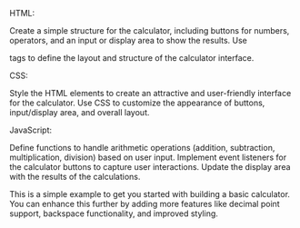 HTML:

Create a simple structure for the calculator, including buttons for numbers, operators, and an input or display area to show the results.
Use <div> tags to define the layout and structure of the calculator interface.


CSS:

Style the HTML elements to create an attractive and user-friendly interface for the calculator.
Use CSS to customize the appearance of buttons, input/display area, and overall layout.


JavaScript:

Define functions to handle arithmetic operations (addition, subtraction, multiplication, division) based on user input.
Implement event listeners for the calculator buttons to capture user interactions.
Update the display area with the results of the calculations.

This is a simple example to get you started with building a basic calculator. You can enhance this further by adding more features like decimal point support, backspace functionality, and improved styling.
